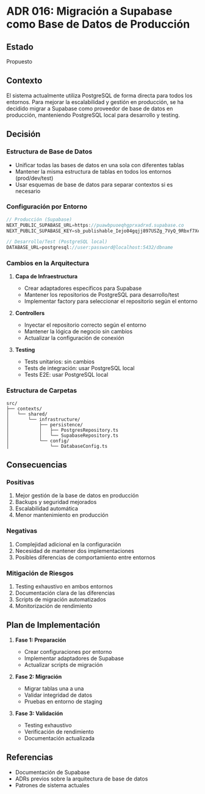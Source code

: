 # ADR 016: Migración a Supabase como Base de Datos de Producción

## Estado
Propuesto

## Contexto
El sistema actualmente utiliza PostgreSQL de forma directa para todos los entornos. Para mejorar la escalabilidad y gestión en producción, se ha decidido migrar a Supabase como proveedor de base de datos en producción, manteniendo PostgreSQL local para desarrollo y testing.

## Decisión

### Estructura de Base de Datos
- Unificar todas las bases de datos en una sola con diferentes tablas
- Mantener la misma estructura de tablas en todos los entornos (prod/dev/test)
- Usar esquemas de base de datos para separar contextos si es necesario

### Configuración por Entorno
```typescript
// Producción (Supabase)
NEXT_PUBLIC_SUPABASE_URL=https://puawbpuoeqhgprxadrxd.supabase.co
NEXT_PUBLIC_SUPABASE_KEY=sb_publishable_Iejo04gqjj897USZg_7VyQ_9Rbxf7Xe

// Desarrollo/Test (PostgreSQL local)
DATABASE_URL=postgresql://user:password@localhost:5432/dbname
```

### Cambios en la Arquitectura

1. **Capa de Infraestructura**
   - Crear adaptadores específicos para Supabase
   - Mantener los repositorios de PostgreSQL para desarrollo/test
   - Implementar factory para seleccionar el repositorio según el entorno

2. **Controllers**
   - Inyectar el repositorio correcto según el entorno
   - Mantener la lógica de negocio sin cambios
   - Actualizar la configuración de conexión

3. **Testing**
   - Tests unitarios: sin cambios
   - Tests de integración: usar PostgreSQL local
   - Tests E2E: usar PostgreSQL local

### Estructura de Carpetas
```
src/
├── contexts/
│   └── shared/
│       └── infrastructure/
│           ├── persistence/
│           │   ├── PostgresRepository.ts
│           │   └── SupabaseRepository.ts
│           └── config/
│               └── DatabaseConfig.ts
```

## Consecuencias

### Positivas
1. Mejor gestión de la base de datos en producción
2. Backups y seguridad mejorados
3. Escalabilidad automática
4. Menor mantenimiento en producción

### Negativas
1. Complejidad adicional en la configuración
2. Necesidad de mantener dos implementaciones
3. Posibles diferencias de comportamiento entre entornos

### Mitigación de Riesgos
1. Testing exhaustivo en ambos entornos
2. Documentación clara de las diferencias
3. Scripts de migración automatizados
4. Monitorización de rendimiento

## Plan de Implementación

1. **Fase 1: Preparación**
   - Crear configuraciones por entorno
   - Implementar adaptadores de Supabase
   - Actualizar scripts de migración

2. **Fase 2: Migración**
   - Migrar tablas una a una
   - Validar integridad de datos
   - Pruebas en entorno de staging

3. **Fase 3: Validación**
   - Testing exhaustivo
   - Verificación de rendimiento
   - Documentación actualizada

## Referencias
- Documentación de Supabase
- ADRs previos sobre la arquitectura de base de datos
- Patrones de sistema actuales
